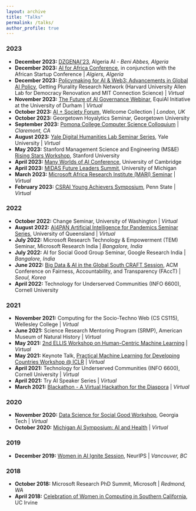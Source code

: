 ```yaml
---
layout: archive
title: "Talks"
permalink: /talks/
author_profile: true
---
```


### 2023 
* **December 2023:** [DZGENAI'23](https://dzgenai.com/), Algeria AI - _Beni Abbes, Algeria_
* **December 2023:** [AI for Africa Conference](https://www.aiforafrica.org/aifa23), in conjunction with the African Startup Conference | _Algiers, Algeria_
* **December 2023:** [Policymaking for AI & Web3: Advancements in Global AI Policy](https://gettingplurality.org/ai-regulator-workshop-series/), Getting Plurality Research Network (Harvard University Allen Lab for Democracy Renovation and MIT Connection Science) | _Virtual_
* **November 2023:** [The Future of AI Governance Webinar](https://www.eventbrite.co.uk/e/the-future-of-ai-governance-tickets-756217977327), EquiAI Initiative at the University of Durham | _Virtual_
* **October 2023:** [AI + Society Forum](https://www.aisocietyforum.net/programme), Wellcome Collection | _London, UK_
* **October 2023:** Georgetown Hoyalytics Seminar, Georgetown University
* **September 2023:** [Pomona College Computer Science Colloquium](https://www.pomona.edu/academics/departments/computer-science/colloquium)  | _Claremont, CA_
* **August 2023:** [Yale Digital Humanities Lab Seminar Series](https://library.yale.edu/event/ai-explainability-global-south-0), Yale University | _Virtual_
* **May 2023:** Stanford Management Science and Engineering (MS&E) [Rising Stars Workshop](https://msandedei.stanford.edu/events/rising-stars), Stanford University
* **April 2023:** [Many Worlds of AI Conference](https://www.desirableai.com/many-worlds), University of Cambridge 
* **April 2023:** [MIDAS Future Leaders Summit](https://midas.umich.edu/future-leaders-summit-2023/#attendees), University of Michigan 
* **March 2023:** [Microsoft Africa Research Institute (MARI) Seminar](https://www.microsoft.com/en-us/research/group/microsoft-africa-research-institute-mari/seminars/) | _Virtual_
* **February 2023:** [CSRAI Young Achievers Symposium](https://csrai.psu.edu/news-events/events/chinasa-okolo), Penn State | _Virtual_

### 2022
* **October 2022:** Change Seminar, University of Washington | _Virtual_
* **August 2022:** [AI4PAN Artificial Intelligence for Pandemics Seminar Series](https://smp.uq.edu.au/event/session/12597), University of Queensland | _Virtual_
* **July 2022:** Microsoft Research Technology & Empowerment (TEM) Seminar, Microsoft Research India | _Bangalore, India_
* **July 2022:** AI for Social Good Group Seminar, Google Research India | _Bangalore, India_
* **June 2022:** [Big Data & AI in the Global South CRAFT Session](https://sites.google.com/view/bdai-facct2022/home), ACM Conference on Fairness, Accountability, and Transparency (FAccT) | _Seoul, Korea_
* **April 2022:** Technology for Underserved Communities (INFO 6600), Cornell University

### 2021
* **November 2021:** Computing for the Socio-Techno Web (CS CS115), Wellesley College | _Virtual_
* **June 2021:** Science Research Mentoring Program (SRMP), American Museum of Natural History | _Virtual_
* **May 2021:** [2nd ELLIS Workshop on Human-Centric Machine Learning](https://sites.google.com/view/hcml2021?pli=1) | _Virtual_
* **May 2021:** Keynote Talk, [Practical Machine Learning for Developing Countries Workshop @ ICLR](https://pml4dc.github.io/iclr2021/) | _Virtual_
* **April 2021:** Technology for Underserved Communities (INFO 6600), Cornell University | _Virtual_
* **April 2021:** Try AI Speaker Series | _Virtual_
* **March 2021:** [Blackathon - A Virtual Hackathon for the Diaspora](https://www.youtube.com/watch?v=AeOrebln568) | _Virtual_

### 2020
* **November 2020:** [Data Science for Social Good Workshop](https://ds4sg.gatech.edu/speakers/), Georgia Tech | _Virtual_ 
* **October 2020:** [Michigan AI Symposium: AI and Health](https://ai.engin.umich.edu/events/2020-ai-symposium/) | _Virtual_

### 2019
* **December 2019:** [Women in AI Ignite Session](https://womeninaiigniteatneurips.splashthat.com/), NeurIPS | _Vancouver, BC_

### 2018
* **October 2018:** Microsoft Research PhD Summit, Microsoft | _Redmond, WA_
* **April 2018:** [Celebration of Women in Computing in Southern California](https://cwicsocal18.ics.uci.edu), UC Irvine

